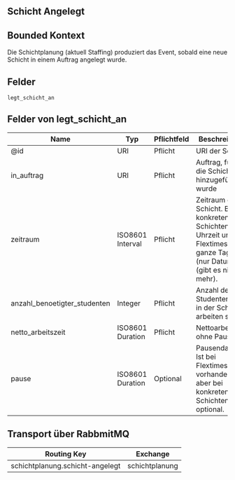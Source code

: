 ## Schicht Angelegt

## Bounded Kontext

Die Schichtplanung (aktuell Staffing) produziert das Event, sobald eine neue Schicht in einem Auftrag angelegt wurde.

## Felder

`legt_schicht_an`

## Felder von legt_schicht_an

| Name                         | Typ              | Pflichtfeld | Beschreibung                                                                                                            |
| ---------------------------- | ---------------- | ----------- | ----------------------------------------------------------------------------------------------------------------------- |
| @id                          | URI              | Pflicht     | URI der Schicht                                                                                                         |
| in_auftrag                   | URI              | Pflicht     | Auftrag, für den die Schicht hinzugefügt wurde                                                                          |
| zeitraum                     | ISO8601 Interval | Pflicht     | Zeitraum der Schicht. Bei konkreten Schichten mit Uhrzeit und bei Flextimes ganze Tage (nur Datum)(gibt es nicht mehr). |
| anzahl_benoetigter_studenten | Integer          | Pflicht     | Anzahl der Studenten, die in der Schicht arbeiten sollen                                                                |
| netto_arbeitszeit            | ISO8601 Duration | Pflicht     | Nettoarbeitszeit ohne Pause.                                                                                            |
| pause                        | ISO8601 Duration | Optional    | Pausendauer. Ist bei Flextimes nie vorhanden, aber bei konkreten Schichten optional.                                    |

## Transport über RabbmitMQ

| Routing Key                     | Exchange       |
| ------------------------------- | -------------- |
| schichtplanung.schicht-angelegt | schichtplanung |
